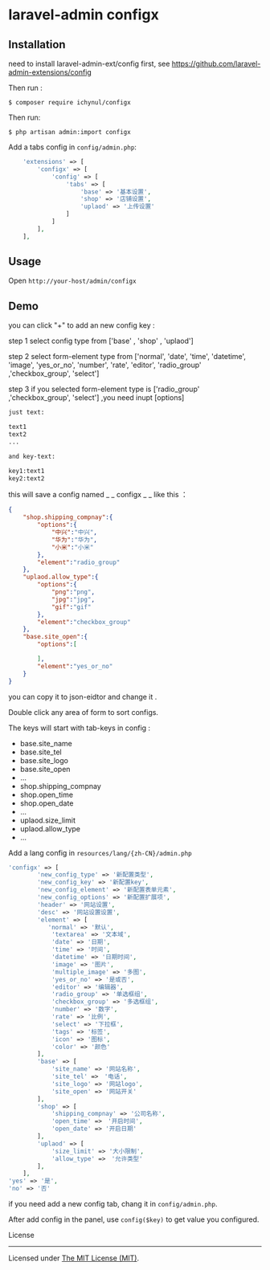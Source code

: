 laravel-admin configx
======

## Installation

need to install laravel-admin-ext/config first, see https://github.com/laravel-admin-extensions/config

Then run :
```
$ composer require ichynul/configx
```

Then run:
```
$ php artisan admin:import configx
```

Add a tabs config in `config/admin.php`:

```php
    'extensions' => [
        'configx' => [
            'config' => [
                'tabs' => [
                    'base' => '基本设置',
                    'shop' => '店铺设置',
                    'uplaod' => '上传设置'
                ]
            ]
        ],
    ],

```

## Usage

Open `http://your-host/admin/configx`

## Demo 

you can click "+" to add an new config key :

step 1 select config type from ['base' , 'shop' , 'uplaod']

step 2 select form-element type from ['normal', 'date', 'time', 'datetime', 'image', 'yes_or_no', 'number', 'rate', 'editor', 'radio_group' ,'checkbox_group', 'select'] 

step 3 if you selected form-element type is ['radio_group' ,'checkbox_group', 'select'] ,you need inupt [options]

```html
just text:

text1
text2
...

and key-text:

key1:text1
key2:text2

```

this will save a config named _ _ configx _ _ like this ：

```json
{
    "shop.shipping_compnay":{
        "options":{
            "中兴":"中兴",
            "华为":"华为",
            "小米":"小米"
        },
        "element":"radio_group"
    },
    "uplaod.allow_type":{
        "options":{
            "png":"png",
            "jpg":"jpg",
            "gif":"gif"
        },
        "element":"checkbox_group"
    },
    "base.site_open":{
        "options":[

        ],
        "element":"yes_or_no"
    }
}
```

you can copy it to json-eidtor and change it .

Double click any area of form to sort configs.

The keys will start with tab-keys in config :

+ base.site_name
+ base.site_tel
+ base.site_logo
+ base.site_open
+ ...
+ shop.shipping_compnay
+ shop.open_time
+ shop.open_date
+ ...
+ uplaod.size_limit
+ uplaod.allow_type
+ ...

Add a lang config in `resources/lang/{zh-CN}/admin.php`

```php
'configx' => [
        'new_config_type' => '新配置类型',
        'new_config_key' => '新配置key',
        'new_config_element' => '新配置表单元素',
        'new_config_options' => '新配置扩展项',
        'header' => '网站设置',
        'desc' => '网站设置设置',
        'element' => [
           'normal' => '默认',
            'textarea' => '文本域',
            'date' => '日期',
            'time' => '时间',
            'datetime' => '日期时间',
            'image' => '图片',
            'multiple_image' => '多图',
            'yes_or_no' => '是或否',
            'editor' => '编辑器',
            'radio_group' => '单选框组',
            'checkbox_group' => '多选框组',
            'number' => '数字',
            'rate' => '比例',
            'select' => '下拉框',
            'tags' => '标签',
            'icon' => '图标',
            'color' => '颜色'
        ],
        'base' => [
            'site_name' => '网站名称',
            'site_tel' =>　'电话',
            'site_logo' => '网站logo',
            'site_open' => '网站开关'
        ],
        'shop' => [
            'shipping_compnay' => '公司名称',
            'open_time' =>　'开启时间',
            'open_date' => '开启日期'
        ],
        'uplaod' => [
            'size_limit' => '大小限制',
            'allow_type' =>　'允许类型'
        ],
    ],
'yes' => '是',
'no' => '否'
```

if you need add a new config tab, chang it in `config/admin.php`.

After add config in the panel, use `config($key)` to get value you configured.

License

------------
Licensed under [The MIT License (MIT)](LICENSE).